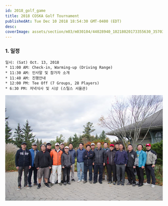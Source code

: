 ```yaml
---
id: 2018_golf_game
title: 2018 COSKA Golf Tournament 
publishedAt: Tue Dec 10 2018 18:54:30 GMT-0400 (EDT)
desc: 
coverImage: assets/section/m03/m030104/44028940_10218020173355630_3570348700473491456_n.jpg   
---
```



### 1. 일정
    일시: (Sat) Oct. 13, 2018 
    * 11:00 AM: Check-in, Warming-up (Driving Range) 
    * 11:30 AM: 인사말 및 참가자 소개 
    * 11:40 AM: 진행안내 
    * 12:00 PM: Tee Off (7 Groups, 28 Players) 
    * 6:30 PM: 저녁식사 및 시상 (스틸스 서울관)

![image 단체사진](assets/section/m03/m030104/2018_golf_game/44028940_10218020173355630_3570348700473491456_n.jpg)    